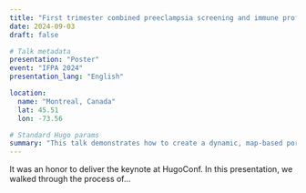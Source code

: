 ```yaml
---
title: "First trimester combined preeclampsia screening and immune profiling reveal novel specific risk groups for hypertensive pregnancy disorders"
date: 2024-09-03
draft: false

# Talk metadata
presentation: "Poster"
event: "IFPA 2024"
presentation_lang: "English"

location:
  name: "Montreal, Canada"
  lat: 45.51
  lon: -73.56

# Standard Hugo params
summary: "This talk demonstrates how to create a dynamic, map-based portfolio of academic talks and presentations using the Hugo static site generator and PaperMod theme."
---
```


It was an honor to deliver the keynote at HugoConf. In this presentation, we walked through the process of...